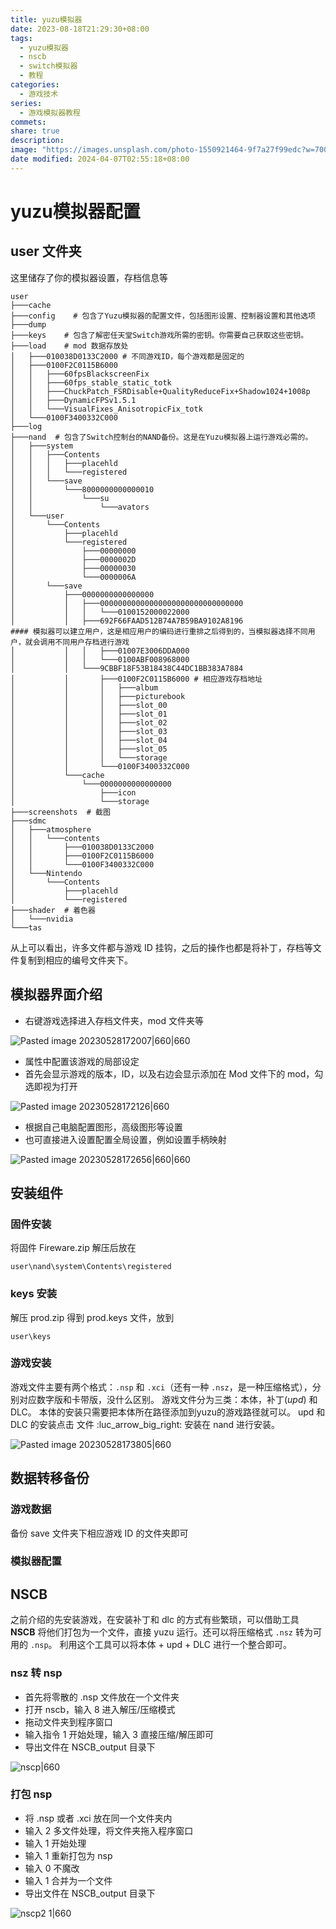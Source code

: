 ```yaml
---
title: yuzu模拟器
date: 2023-08-18T21:29:30+08:00
tags:
  - yuzu模拟器
  - nscb
  - switch模拟器
  - 教程
categories:
  - 游戏技术
series:
  - 游戏模拟器教程
commets: 
share: true
description: 
image: "https://images.unsplash.com/photo-1550921464-9f7a27f99edc?w=700&auto=format&fit=crop&q=60&ixlib=rb-4.0.3&ixid=M3wxMjA3fDB8MHxzZWFyY2h8MTF8fHN3aXRjaHxlbnwwfHwwfHx8MA%3D%3D"
date modified: 2024-04-07T02:55:18+08:00
---
```

# yuzu模拟器配置
## user 文件夹
这里储存了你的模拟器设置，存档信息等
```
user
├───cache  
├───config    # 包含了Yuzu模拟器的配置文件，包括图形设置、控制器设置和其他选项
├───dump
├───keys    # 包含了解密任天堂Switch游戏所需的密钥。你需要自己获取这些密钥。
├───load    # mod 数据存放处
│   ├───010038D0133C2000 # 不同游戏ID，每个游戏都是固定的
│   ├───0100F2C0115B6000
│   │   ├───60fpsBlackscreenFix
│   │   ├───60fps_stable_static_totk
│   │   ├───ChuckPatch_FSRDisable+QualityReduceFix+Shadow1024+1008p
│   │   ├───DynamicFPSv1.5.1
│   │   └───VisualFixes_AnisotropicFix_totk
│   └───0100F3400332C000
├───log
├───nand  # 包含了Switch控制台的NAND备份。这是在Yuzu模拟器上运行游戏必需的。
│   ├───system
│   │   ├───Contents
│   │   │   ├───placehld
│   │   │   └───registered
│   │   └───save
│   │       └───8000000000000010
│   │           └───su
│   │               └───avators
│   └───user
│       └───Contents
│           ├───placehld
│           └───registered
│               ├───00000000
│               ├───0000002D
│               ├───00000030
│               └───0000006A
│       └───save
│           ├───0000000000000000
│           │   ├───00000000000000000000000000000000
│           │   │   └───0100152000022000
│           │   ├───692F66FAAD512B74A7B59BA9102A8196
#### 模拟器可以建立用户，这是相应用户的编码进行重排之后得到的，当模拟器选择不同用户，就会调用不同用户存档进行游戏
│           │   │   ├───01007E3006DDA000
│           │   │   └───0100ABF008968000
│           │   └───9CBBF18F53B18438C44DC1BB383A7884
│           │       ├───0100F2C0115B6000 # 相应游戏存档地址
│           │       │   ├───album
│           │       │   ├───picturebook
│           │       │   ├───slot_00
│           │       │   ├───slot_01
│           │       │   ├───slot_02
│           │       │   ├───slot_03
│           │       │   ├───slot_04
│           │       │   ├───slot_05
│           │       │   └───storage
│           │       └───0100F3400332C000
│           └───cache
│               └───0000000000000000
│                   ├───icon
│                   └───storage
├───screenshots  # 截图
├───sdmc
│   ├───atmosphere
│   │   └───contents
│   │       ├───010038D0133C2000
│   │       ├───0100F2C0115B6000
│   │       └───0100F3400332C000
│   └───Nintendo
│       └───Contents
│           ├───placehld
│           └───registered
├───shader  # 着色器
│   └───nvidia
└───tas
```

从上可以看出，许多文件都与游戏 ID 挂钩，之后的操作也都是将补丁，存档等文件复制到相应的编号文件夹下。

## 模拟器界面介绍
- 右键游戏选择进入存档文件夹，mod 文件夹等

![Pasted image 20230528172007|660|660](https://article.biliimg.com/bfs/article/6ffa62b4145c0210af25afa64c11e7e03190a074.png)

- 属性中配置该游戏的局部设定
- 首先会显示游戏的版本，ID，以及右边会显示添加在 Mod 文件下的 mod，勾选即视为打开

![Pasted image 20230528172126|660](https://article.biliimg.com/bfs/article/bfceb2eb3bb646288d32d6cb5eeb2997c8091f10.png)

- 根据自己电脑配置图形，高级图形等设置
- 也可直接进入设置配置全局设置，例如设置手柄映射

![Pasted image 20230528172656|660|660](https://article.biliimg.com/bfs/article/e5c26c5d1706fc3287c3f14d7cbf7c5a23f77cce.png)

## 安装组件
### 固件安装
将固件 Fireware.zip 解压后放在 
```
user\nand\system\Contents\registered
```

### keys 安装

解压 prod.zip 得到 prod.keys 文件，放到
```
user\keys
```

### 游戏安装
游戏文件主要有两个格式：`.nsp` 和 `.xci`（还有一种 `.nsz`，是一种压缩格式），分别对应数字版和卡带版，没什么区别。
游戏文件分为三类：本体，补丁(*upd*) 和 DLC。
本体的安装只需要把本体所在路径添加到yuzu的游戏路径就可以。
upd 和 DLC 的安装点击 文件 :luc_arrow_big_right: 安装在 nand 进行安装。

![Pasted image 20230528173805|660](https://article.biliimg.com/bfs/article/227aa6ef5f150606fc1efd130e874a5c8b2f8fbb.png)

## 数据转移备份
### 游戏数据
备份 save 文件夹下相应游戏 ID 的文件夹即可

### 模拟器配置

## NSCB
之前介绍的先安装游戏，在安装补丁和 dlc 的方式有些繁琐，可以借助工具 **NSCB** 将他们打包为一个文件，直接 yuzu 运行。还可以将压缩格式 `.nsz` 转为可用的 `.nsp`。
利用这个工具可以将本体 + upd + DLC 进行一个整合即可。
###  nsz 转 nsp
- 首先将零散的 .nsp 文件放在一个文件夹
- 打开 nscb，输入 8 进入解压/压缩模式
- 拖动文件夹到程序窗口
- 输入指令 1 开始处理，输入 3 直接压缩/解压即可
- 导出文件在 NSCB_output 目录下

![nscp|660](https://article.biliimg.com/bfs/article/c9e175271e2b880cf59c00ada6f4ec94ef996711.gif)

### 打包 nsp
- 将 .nsp 或者 .xci 放在同一个文件夹内
- 输入 2 多文件处理，将文件夹拖入程序窗口
- 输入 1 开始处理
- 输入 1 重新打包为 nsp
- 输入 0 不魔改
- 输入 1 合并为一个文件
- 导出文件在 NSCB_output 目录下

![nscp2 1|660](https://article.biliimg.com/bfs/article/35b67ba26a5451ff71b2857be74926d3bcf448bb.gif)

